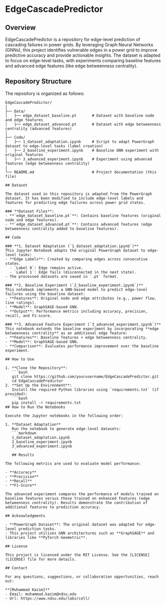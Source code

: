 # EdgeCascadePredictor

## Overview

EdgeCascadePredictor is a repository for edge-level prediction of cascading failures in power grids. By leveraging Graph Neural Networks (GNNs), this project identifies vulnerable edges in a power grid to improve predictive accuracy and provide actionable insights. The dataset is adapted to focus on edge-level tasks, with experiments comparing baseline features and advanced edge features (like edge betweenness centrality).

## Repository Structure

The repository is organized as follows:
```
EdgeCascadePredictor/
│
├── Data/
│   ├── edge_dataset_baseline.pt       # Dataset with baseline node and edge features
│   ├── edge_dataset_advanced.pt       # Dataset with edge betweenness centrality (advanced features)
│
├── Code/
│   ├── 1_dataset_adaptation.ipynb     # Script to adapt PowerGraph dataset to edge-level tasks (label creation)
│   ├── 2_baseline_experiment.ipynb    # Baseline GNN experiment with original features
│   ├── 3_advanced_experiment.ipynb    # Experiment using advanced features (edge betweenness centrality)
│
└── README.md                          # Project documentation (this file)

## Dataset

The dataset used in this repository is adapted from the PowerGraph dataset. It has been modified to include edge-level labels and features for predicting edge failures across power grid states.

### **Dataset Files**:
- **`edge_dataset_baseline.pt`**: Contains baseline features (original node and edge features).
- **`edge_dataset_advanced.pt`**: Contains advanced features (edge betweenness centrality added to baseline features).

## Code

### **1. Dataset Adaptation (`1_dataset_adaptation.ipynb`)**
This Jupyter Notebook adapts the original PowerGraph dataset to edge-level tasks:
- **Edge Labels**: Created by comparing edges across consecutive states.
  - `Label 0`: Edge remains active.
  - `Label 1`: Edge fails (disconnected in the next state).
- The processed datasets are saved in `.pt` format.

### **2. Baseline Experiment (`2_baseline_experiment.ipynb`)**
This notebook implements a GNN-based model to predict edge-level failures using the baseline dataset:
- **Features**: Original node and edge attributes (e.g., power flow, line ratings).
- **Model**: GraphSAGE-based GNN.
- **Output**: Performance metrics including accuracy, precision, recall, and F1-score.

### **3. Advanced Feature Experiment (`3_advanced_experiment.ipynb`)**
This notebook extends the baseline experiment by incorporating **edge betweenness centrality** as an additional edge feature:
- **Features**: Baseline features + edge betweenness centrality.
- **Model**: GraphSAGE-based GNN.
- **Comparison**: Evaluates performance improvement over the baseline experiment.

## How to Use

1. **Clone the Repository**:
   ```bash
   git clone https://github.com/yourusername/EdgeCascadePredictor.git
   cd EdgeCascadePredictor
2. **Set Up the Environment**:  
   Install the required Python libraries using `requirements.txt` (if provided):
   ```bash
   pip install -r requirements.txt
## How to Run the Notebooks

Execute the Jupyter notebooks in the following order:

1. **Dataset Adaptation**  
   Run the notebook to generate edge-level datasets:  
   ```markdown
   1_dataset_adaptation.ipynb
   2_baseline_experiment.ipynb
   3_advanced_experiment.ipynb

   ## Results

The following metrics are used to evaluate model performance:

- **Accuracy**
- **Precision**
- **Recall**
- **F1-Score**

The advanced experiment compares the performance of models trained on baseline features versus those trained on enhanced features (edge betweenness centrality). Results demonstrate the contribution of additional features to prediction accuracy.

## Acknowledgments

- **PowerGraph Dataset**: The original dataset was adapted for edge-level prediction tasks.  
- This project utilizes GNN architectures such as **GraphSAGE** and libraries like **PyTorch Geometric**.

## License

This project is licensed under the MIT License. See the [LICENSE](LICENSE) file for more details.

## Contact

For any questions, suggestions, or collaboration opportunities, reach out:  

**[Muhammad Kazim]**  
- Email: muhammad.kazim@ndsu.edu
- Url: https://www.ndsu.edu/labs/cell/



